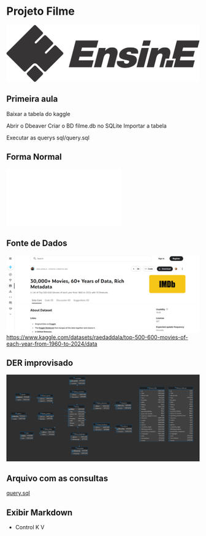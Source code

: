 # Projeto Filme

![logo](/docs/images/logo_ensine.png)

## Primeira aula

Baixar a tabela do  kaggle

Abrir o Dbeaver
Criar o BD filme.db no SQLite
Importar a tabela

Executar as querys sql/query.sql

## Forma Normal

![Forma Normal](/docs/forma_normal.md)

## Fonte de Dados

![fonte de dados](/docs/images/kaggle.png)
https://www.kaggle.com/datasets/raedaddala/top-500-600-movies-of-each-year-from-1960-to-2024/data

## DER improvisado

![der](/docs/images/der.png)

## Arquivo com as consultas

[query.sql](/sql/mquery.sql)

## Exibir Markdown

- Control K V